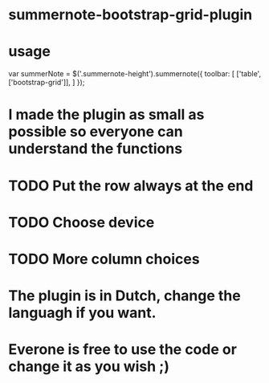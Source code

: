 # summernote-bootstrap-grid-plugin
# usage
var summerNote = $('.summernote-height').summernote({
    toolbar: [
        ['table', ['bootstrap-grid']],
    ]
});

# I made the plugin as small as possible so everyone can understand the functions
# TODO Put the row always at the end
# TODO Choose device
# TODO More column choices

# The plugin is in Dutch, change the languagh if you want.
# Everone is free to use the code or change it as you wish ;)
